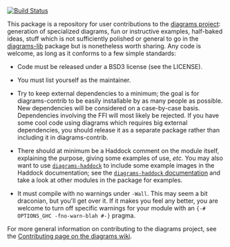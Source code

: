 [![Build Status](https://travis-ci.org/diagrams/diagrams-contrib.png?branch=master)](http://travis-ci.org/diagrams/diagrams-contrib)

This package is a repository for user contributions to the
[diagrams project](http://projects.haskell.org/diagrams): generation
of specialized diagrams, fun or instructive examples, half-baked
ideas, stuff which is not sufficiently polished or general to go in
the [diagrams-lib](http://github.com/diagrams/diagrams-lib) package
but is nonetheless worth sharing.  Any code is welcome, as long as it
conforms to a few simple standards:

* Code must be released under a BSD3 license (see the LICENSE).

* You must list yourself as the maintainer.

* Try to keep external dependencies to a minimum; the goal is for
  diagrams-contrib to be easily installable by as many people as
  possible.  New dependencies will be considered on a case-by-case
  basis.  Dependencies involving the FFI will most likely be
  rejected.  If you have some cool code using diagrams which
  requires big external dependencies, you should release it as a
  separate package rather than including it in diagrams-contrib.

* There should at minimum be a Haddock comment on the module itself,
  explaining the purpose, giving some examples of use, *etc.* You may
  also want to use
  [`diagrams-haddock`](http://github.com/diagrams/diagrams-haddock/)
  to include some example images in the Haddock documentation; see the
  [`diagrams-haddock` documentation](http://github.com/diagrams/diagrams-haddock/)
  and take a look at other modules in the package for examples.

* It must compile with no warnings under `-Wall`. This may seem a bit
  draconian, but you'll get over it.  If it makes you feel any
  better, you are welcome to turn off specific warnings for your
  module with an `{-# OPTIONS_GHC -fno-warn-blah #-}` pragma.

For more general information on contributing to the diagrams project,
see the [Contributing page on the diagrams wiki](http://www.haskell.org/haskellwiki/Diagrams/Contributing).
